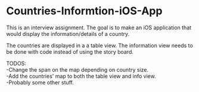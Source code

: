 # Countries-Informtion-iOS-App
This is an interview assignment. The goal is to make an iOS application that would display the information/details of a country.

The countries are displayed in a a table view. The information view needs to be done with code instead of using the story board.

TODOS:<br />
-Change the span on the map depending on country size.<br />
-Add the countries' map to both the table view and info view.<br />
-Probably some other stuff.

